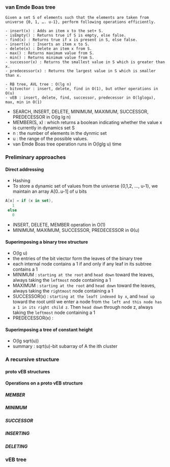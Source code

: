 ### van Emde Boas tree

```
Given a set S of elements such that the elements are taken from universe {0, 1, …. u-1}, perform following operations efficiently.

- insert(x) : Adds an item x to the set+ S.
- isEmpty() : Returns true if S is empty, else false.
- find(x) : Returns true if x is present in S, else false.
- insert(x) : Inserts an item x to S.
- delete(x) : Delete an item x from S.
- max() : Returns maximum value from S.
- min() : Returns minimum value from S.
- successor(x) : Returns the smallest value in S which is greater than x.
- predecessor(x) : Returns the largest value in S which is smaller than x.
```

```
- RB tree, AVL tree : O(lg n)
- bitvector : insert, delete, find in O(1), but other operations in O(u)
- vEB : insert, delete, find, successor, predecessor in O(lglogu), max, min in O(1)
```

- SEARCH, INSERT, DELETE, MINIMUM, MAXIMUM, SUCCESSOR, PREDECESSOR in O(lg lg n)
- MEMBER(S, x) : which returns a boolean indicating whether the value x is currently in dynamics set S
- n : the number of elements in the dynmic set
- u : the range of the possible values.
- van Emde Boas tree operation runs in O(lglg u) time


### Preliminary approaches

#### Direct addressing
- Hashing
- To store a dynamic set of values from the universe {0,1,2, ..., u-1}, we maintain an array A[0..u-1] of u bits
```kotlin
A[x] = if (x in set),
   1
 else 
   0
```   
  - INSERT, DELETE, MEMBER operation in O(1)
  - MINIMUM, MAXIMUM, SUCCESSOR, PREDECESSOR in Θ(u)
 
#### Superimposing a binary tree structure
- O(lg u)
- the entries of the bit viector form the leaves of the binary tree
- each internal node contains a 1 if and only if any leaf in its subtree contains a 1
- MINIMUM : `starting at the root` and `head down` toward the leaves, always taking the `leftmost` node containing a 1
- MAXIMUM : `starting at the root` and `head down` toward the leaves, always taking the `rightmost` node containing a 1
- SUCCESSOR(x) : `starting at the leaft indexed by x`, and `head up` toward the root until we enter a node from `the left and this node has a 1 in its right child z`. Then `head down` through node z, always taking the `leftmost` node containing a 1
- PREDECESSOR(x) :

#### Superimposing a tree of constant height
- O(lg sqrt(u))
- summary : sqrt(u)-bit subarray of A the ith cluster

### A recursive structure

#### proto vEB structures

#### Operations on a proto vEB structure

##### MEMBER

##### MINIMUM

##### SUCCESSOR

##### INSERTING

##### DELETING

### vEB tree
